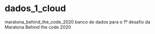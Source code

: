 # dados_1_cloud
maratona_behind_the_code_2020
banco de dados para o 1º desafio da Maratona Behind the code 2020
